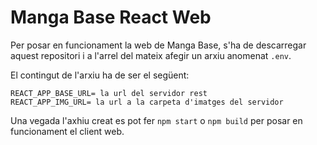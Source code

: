 # Manga Base React Web

Per posar en funcionament la web de Manga Base, s'ha de descarregar aquest repositori i a l'arrel del mateix afegir un arxiu anomenat `.env`.

El contingut de l'arxiu ha de ser el següent:

```
REACT_APP_BASE_URL= la url del servidor rest
REACT_APP_IMG_URL= la url a la carpeta d'imatges del servidor
```

Una vegada l'axhiu creat es pot fer `npm start` o `npm build` per posar en funcionament el client web.
